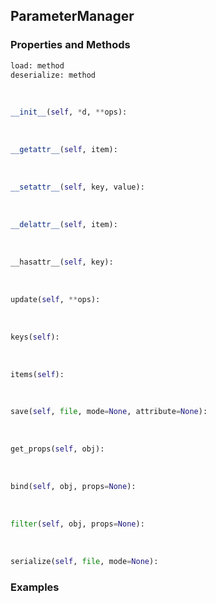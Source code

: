 ## <a id="RynLib.RynUtils.ParameterManager.ParameterManager">ParameterManager</a>


### Properties and Methods
```python
load: method
deserialize: method
```
<a id="RynLib.RynUtils.ParameterManager.ParameterManager.__init__">&nbsp;</a>
```python
__init__(self, *d, **ops): 
```

<a id="RynLib.RynUtils.ParameterManager.ParameterManager.__getattr__">&nbsp;</a>
```python
__getattr__(self, item): 
```

<a id="RynLib.RynUtils.ParameterManager.ParameterManager.__setattr__">&nbsp;</a>
```python
__setattr__(self, key, value): 
```

<a id="RynLib.RynUtils.ParameterManager.ParameterManager.__delattr__">&nbsp;</a>
```python
__delattr__(self, item): 
```

<a id="RynLib.RynUtils.ParameterManager.ParameterManager.__hasattr__">&nbsp;</a>
```python
__hasattr__(self, key): 
```

<a id="RynLib.RynUtils.ParameterManager.ParameterManager.update">&nbsp;</a>
```python
update(self, **ops): 
```

<a id="RynLib.RynUtils.ParameterManager.ParameterManager.keys">&nbsp;</a>
```python
keys(self): 
```

<a id="RynLib.RynUtils.ParameterManager.ParameterManager.items">&nbsp;</a>
```python
items(self): 
```

<a id="RynLib.RynUtils.ParameterManager.ParameterManager.save">&nbsp;</a>
```python
save(self, file, mode=None, attribute=None): 
```

<a id="RynLib.RynUtils.ParameterManager.ParameterManager.get_props">&nbsp;</a>
```python
get_props(self, obj): 
```

<a id="RynLib.RynUtils.ParameterManager.ParameterManager.bind">&nbsp;</a>
```python
bind(self, obj, props=None): 
```

<a id="RynLib.RynUtils.ParameterManager.ParameterManager.filter">&nbsp;</a>
```python
filter(self, obj, props=None): 
```

<a id="RynLib.RynUtils.ParameterManager.ParameterManager.serialize">&nbsp;</a>
```python
serialize(self, file, mode=None): 
```

### Examples
